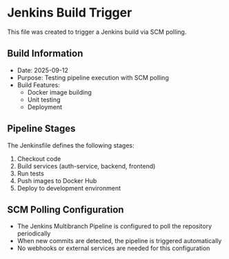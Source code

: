 # Jenkins Build Trigger

This file was created to trigger a Jenkins build via SCM polling.

## Build Information
- Date: 2025-09-12
- Purpose: Testing pipeline execution with SCM polling
- Build Features:
  - Docker image building
  - Unit testing
  - Deployment

## Pipeline Stages
The Jenkinsfile defines the following stages:
1. Checkout code
2. Build services (auth-service, backend, frontend)
3. Run tests
4. Push images to Docker Hub
5. Deploy to development environment

## SCM Polling Configuration
- The Jenkins Multibranch Pipeline is configured to poll the repository periodically
- When new commits are detected, the pipeline is triggered automatically
- No webhooks or external services are needed for this configuration
